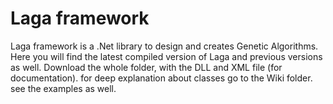 # Laga framework
Laga framework is a .Net library to design and creates Genetic Algorithms.
Here you will find the latest compiled version of Laga and previous versions as well.
Download the whole folder, with the DLL and XML file (for documentation).
for deep explanation about classes go to the Wiki folder.
see the examples as well.
